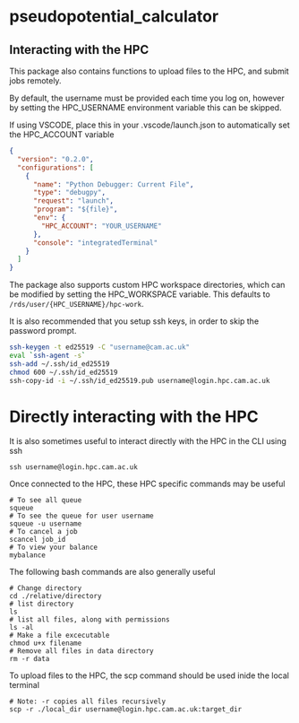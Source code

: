 # pseudopotential_calculator

## Interacting with the HPC

This package also contains functions to upload files to the HPC, and submit jobs remotely.

By default, the username must be provided each time you log on, however
by setting the HPC_USERNAME environment variable this can be skipped.

If using VSCODE, place this in your .vscode/launch.json to automatically set the HPC_ACCOUNT variable

```json
{
  "version": "0.2.0",
  "configurations": [
    {
      "name": "Python Debugger: Current File",
      "type": "debugpy",
      "request": "launch",
      "program": "${file}",
      "env": {
        "HPC_ACCOUNT": "YOUR_USERNAME"
      },
      "console": "integratedTerminal"
    }
  ]
}
```

The package also supports custom HPC workspace directories, which can be modified by setting
the HPC_WORKSPACE variable. This defaults to `/rds/user/{HPC_USERNAME}/hpc-work`.

It is also recommended that you setup ssh keys, in order to skip the password prompt.

```bash
ssh-keygen -t ed25519 -C "username@cam.ac.uk"
eval `ssh-agent -s`
ssh-add ~/.ssh/id_ed25519
chmod 600 ~/.ssh/id_ed25519
ssh-copy-id -i ~/.ssh/id_ed25519.pub username@login.hpc.cam.ac.uk
```

# Directly interacting with the HPC

It is also sometimes useful to interact directly with the HPC in the CLI using ssh

```shell
ssh username@login.hpc.cam.ac.uk
```

Once connected to the HPC, these HPC specific commands
may be useful

```shell
# To see all queue
squeue
# To see the queue for user username
squeue -u username
# To cancel a job
scancel job_id
# To view your balance
mybalance
```

The following bash commands are also generally useful

```shell
# Change directory
cd ./relative/directory
# list directory
ls
# list all files, along with permissions
ls -al
# Make a file excecutable
chmod u+x filename
# Remove all files in data directory
rm -r data
```

To upload files to the HPC, the scp command should be used inide the local terminal

```shell
# Note: -r copies all files recursively
scp -r ./local_dir username@login.hpc.cam.ac.uk:target_dir
```
